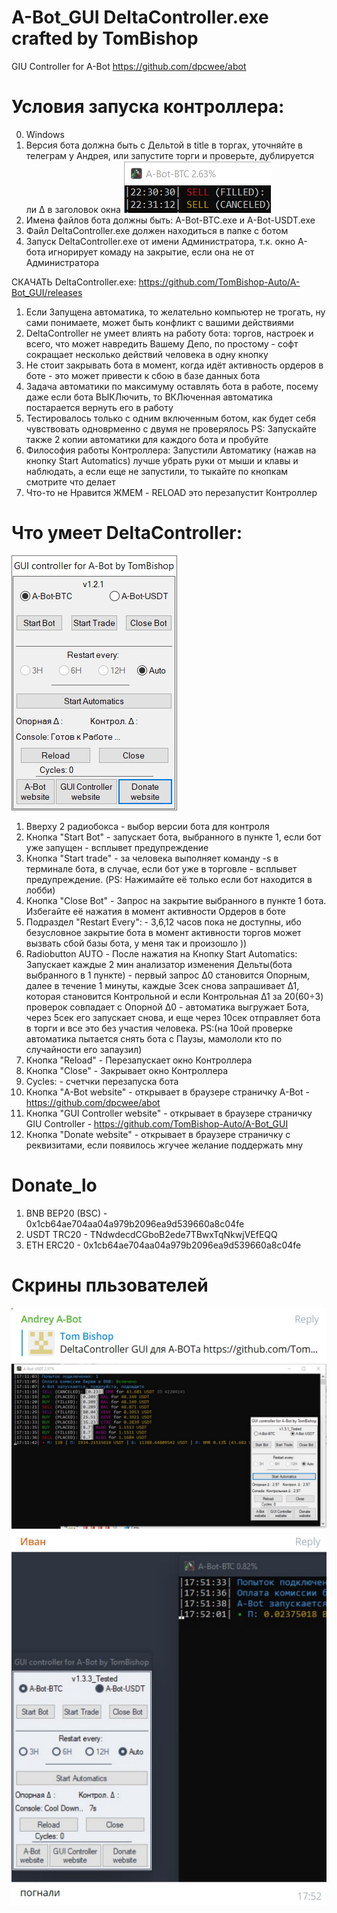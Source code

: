 # A-Bot_GUI DeltaController.exe crafted by TomBishop
GIU Controller for A-Bot https://github.com/dpcwee/abot

# Условия запуска контроллера:
0. Windows
1. Версия бота должна быть с Дельтой в title в торгах, уточняйте в телеграм у Андрея, или запустите торги и проверьте, дублируется ли Δ в заголовок окна ![](./pic/A-Bot-Delta.png)
2. Имена файлов бота должны быть: A-Bot-BTC.exe и A-Bot-USDT.exe
3. Файл DeltaController.exe должен находиться в папке с ботом
4. Запуск DeltaController.exe от имени Администратора, т.к. окно А-бота игнорирует комаду на закрытие, если она не от Администратора

СКАЧАТЬ DeltaController.exe: https://github.com/TomBishop-Auto/A-Bot_GUI/releases

1. Если Запущена автоматика, то желательно компьютер не трогать, ну сами понимаете, может быть конфликт с вашими действиями
2. DeltaController не умеет влиять на работу бота: торгов, настроек и всего, что может навредить Вашему Депо, по простому - софт сокращает несколько действий человека в одну кнопку
3. Не стоит закрывать бота в момент, когда идёт активность ордеров в боте - это может привести к сбою в базе данных бота
4. Задача автоматики по максимуму оставлять бота в работе, посему даже если бота ВЫКЛючить, то ВКЛюченная автоматика постарается вернуть его в работу
5. Тестировалось только с одним включенным ботом, как будет себя чувствовать одноврменно с двумя не проверялось PS: Запускайте также 2 копии автоматики для каждого бота и пробуйте
6. Философия работы Контроллера: Запустили Автоматику (нажав на кнопку Start Automatics) лучше убрать руки от мыши и клавы и наблюдать, а если еще не запустили, то тыкайте по кнопкам смотрите что делает
7. Что-то не Нравится ЖМЕМ - RELOAD это перезапустит Контроллер

# Что умеет DeltaController:
![](./pic/Main.png)
1. Вверху 2 радиобокса - выбор версии бота для контроля
2. Кнопка "Start Bot" - запускает бота, выбранного в пункте 1, если бот уже запущен - всплывет предупреждение
3. Кнопка "Start trade" - за человека выполняет команду -s в терминале бота, в случае, если бот уже в торговле - всплывет предупреждение. (PS: Нажимайте её только если бот находится в лобби)
4. Кнопка "Close Bot" - Запрос на закрытие выбранного в пункте 1 бота. Избегайте её нажатия в момент активности Ордеров в боте
5. Подраздел "Restart Every": - 3,6,12 часов пока не доступны, ибо безусловное закрытие бота в момент активности торгов может вызвать сбой базы бота, у меня так и произошло ))
6. Radiobutton AUTO - После нажатия на Кнопку Start Automatics: Запускает каждые 2 мин анализатор изменения Дельты(бота выбранного в 1 пункте) - первый запрос Δ0 становится Опорным, далее в течение 1 минуты, каждые 3сек снова запрашивает Δ1, которая становится Контрольной и если Контрольная Δ1 за 20(60÷3) проверок совпадает с Опорной Δ0 - автоматика выгружает Бота, через 5сек его запускает снова, и еще через 10сек отправляет бота в торги и все это без участия человека. PS:(на 10ой проверке автоматика пытается снять бота с Паузы, мамололи кто по случайности его запаузил)
8. Кнопка "Reload" - Перезапускает окно Контроллера
9. Кнопка "Close" - Закрывает окно Контроллера
10. Cycles: - счетчки перезапуска бота
11. Кнопка "A-Bot website" - открывает в браузере страничку A-Bot - https://github.com/dpcwee/abot
12. Кнопка "GUI Controller website" - открывает в браузере страничку GIU Controller - https://github.com/TomBishop-Auto/A-Bot_GUI
13. Кнопка "Donate website" - открывает в браузере страничку с реквизитами, если появилось жгучее желание поддержать мну

# Donate_lo

1. BNB BEP20 (BSC) - 0x1cb64ae704aa04a979b2096ea9d539660a8c04fe
2. USDT TRC20      - TNdwdecdCGboB2ede7TBwxTqNkwjVEfEQQ
3. ETH ERC20       - 0x1cb64ae704aa04a979b2096ea9d539660a8c04fe




# Скрины пльзователей
![](./pic/Andrey_Delta.png) ![](./pic/Ivan_Delta.png)
